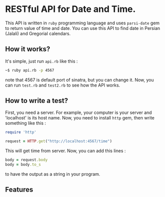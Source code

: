 # RESTful API for Date and Time. 

This API is written in `ruby` programming language and uses `parsi-date` gem to return value of time and date. You can use this API to find date in Persian (Jalali) and Gregorial calendars. 

## How it works?
It's simple, just run `api.rb` like this :

```bash
~$ ruby api.rb -p 4567
```
note that 4567 is default port of sinatra, but you can change it. Now, you can run `test.rb` and `test2.rb` to see how the API works.

## How to write a test? 

First, you need a server. For example, your computer is your server and 'localhost' is its host name. Now, you need to install `http` gem, then write something like this :

```ruby
require 'http'

request = HTTP.get("http://localhost:4567/time") 
```
This will get time from server. Now, you can add this lines :

```ruby
body = request.body
body = body.to_s
```
to have the output as a string in your program. 

## Features
